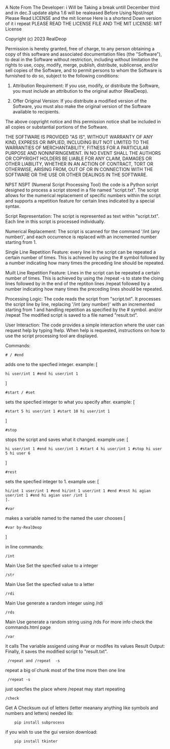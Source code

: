 A Note From The Developer: i Will be Taking a break untill December third and in dec.3 update alpha 1.6 will be realeased 
Before Using Npst/nspt 
Please Read LICENSE and the mit license Here is a shortend Down version of it i repeat PLEASE READ THE LICENSE FILE AND THE  MIT LICENSE:
MIT License 

Copyright (c) 2023 RealDeop

Permission is hereby granted, free of charge, to any person obtaining a copy
of this software and associated documentation files (the "Software"), to deal
in the Software without restriction, including without limitation the rights
to use, copy, modify, merge, publish, distribute, sublicense, and/or sell
copies of the Software, and to permit persons to whom the Software is
furnished to do so, subject to the following conditions:

1. Attribution Requirement: If you use, modify, or distribute the Software, you must include an attribution to the original author (RealDeop).

2. Offer Original Version: If you distribute a modified version of the Software, you must also make the original version of the Software available to recipients.

The above copyright notice and this permission notice shall be included in all
copies or substantial portions of the Software.

THE SOFTWARE IS PROVIDED "AS IS", WITHOUT WARRANTY OF ANY KIND, EXPRESS OR
IMPLIED, INCLUDING BUT NOT LIMITED TO THE WARRANTIES OF MERCHANTABILITY,
FITNESS FOR A PARTICULAR PURPOSE AND NONINFRINGEMENT. IN NO EVENT SHALL THE
AUTHORS OR COPYRIGHT HOLDERS BE LIABLE FOR ANY CLAIM, DAMAGES OR OTHER
LIABILITY, WHETHER IN AN ACTION OF CONTRACT, TORT OR OTHERWISE, ARISING FROM,
OUT OF OR IN CONNECTION WITH THE SOFTWARE OR THE USE OR OTHER DEALINGS IN THE
SOFTWARE.

NPST
NSPT (Numeral Script Processing Tool)
the code is a Python script designed to process a script stored in a file named "script.txt". The script allows for the numerical replacement of specific numbers within the script and supports a repetition feature for certain lines indicated by a special syntax.

Script Representation: The script is represented as text within "script.txt". Each line in this script is processed individually.

Numerical Replacement: The script is scanned for the command '/int (any number)', and each occurrence is replaced with an incremented number starting from 1.

Single Line Repetition Feature: every line in the script can be repeated a certain number of times. This is achieved by using the # symbol followed by a number indicating how many times the preceding line should be repeated.

Muilt Line Repetition Feature: Lines in the script can be repeated a certain number of times. This is achieved by using the /repeat -s to state the cloing lines followed by in the end of the reptiton lines /repeat followed by a number indicating how many times the preceding lines should be repeated.

 Processing Logic:
 The code reads the script from "script.txt".
 It processes the script line by line, replacing '/int (any number)' with an incremented starting from 1 and handling repetition as specified by the # symbol. and/or /repeat
 The modified script is saved to a file named "result.txt".

 User Interaction:
        The code provides a simple interaction where the user can request help by typing !help.
        When help is requested, instructions on how to use the script processing tool are displayed.
   

Commands:

    # / #end
   adds one to the specfied integer. example: [
   
    hi user/int 1 #end hi user/int 1
   ] 
    
    #start / #set
   sets the specfied integer to what you specify after. example: [
    
    #start 5 hi user/int 1 #start 10 hi user/int 1 
   ]
    
    #stop
   stops the script and saves what it changed. example use: [
   
    hi user/int 1 #end hi user/int 1 #start 4 hi user/int 1 #stop hi user 5 hi user 6 
   ]
    
    #rest
   sets the specfied integer to 1. example use: [ 
    
    hi/int 1 user/int 1 #end hi/int 1 user/int 1 #end #rest hi agian user/int 1 #end hi agian user /int 1 
    ].

    #var  
   makes a variable named to the named the user chooses 
   [
  
    #var by-RealDeop
   ]
  
in line commands:

    /int
   Main Use Set the specfied value to a integer
    
    /str
   Main Use Set the specfied value to a letter  

    /rdi
   Main Use generate a random integer using /rdi

    /rds
   Main Use generate a random string using /rds
   For more info check the commands.html page

  
    /var      
   it calls The variable assigend using #var or modifes its values 
 Result Output:
        Finally, it saves the modified script to "result.txt".

     /repeat and /repeat  -s 
   repeat a big  ol`chunk most of the time more then one line 
     
     /repeat -s 
   just specfies the place where /repeat may start repeating 

    /check
   Get A Checksum out of letters (letter meanany anything like symbols and numbers and letters)
needed lib:

        pip install subprocess
        
  if you wish to use the gui version download:
     
        pip install tkinter
        
